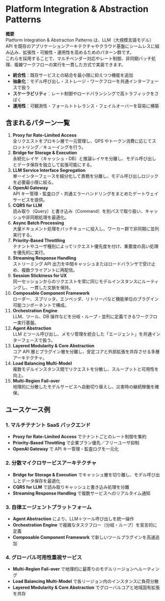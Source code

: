 # Platform Integration & Abstraction Patterns

**概要**  
Platform Integration & Abstraction Patterns は、LLM（大規模言語モデル）API を既存のアプリケーションアーキテクチャやクラウド基盤にシームレスに組み込み、拡張性・可搬性・運用性を高めるためのパターン群です。  
これらを採用することで、マルチベンダー対応やレート制御、非同期バッチ処理、複雑ワークフローの実行を一貫した方式で実装できます。

- **統合性**：既存サービスとの結合を最小限に抑えつつ機能を追加  
- **抽象化**：モデル呼び出し・ストレージ・ワークフローを共通インターフェースで扱う  
- **スケーラビリティ**：レート制御やロードバランシングで高トラフィックをさばく  
- **運用性**：可観測性・フォールトトレランス・フェイルオーバーを容易に構築  

## 含まれるパターン一覧

1. **Proxy for Rate-Limited Access**  
   全リクエストをプロキシ層で一元管理し、QPS やトークン消費に応じてスロットリング／キューイングを行う。  
2. **Bridge for Storage & Execution**  
   永続化レイヤ（キャッシュ・DB）と推論レイヤを分離し、モデル呼び出しとデータ保存を独立して拡張可能にする。  
3. **LLM Service Interface Segregation**  
   単一インターフェースを細分化して責務を分離し、モデル呼び出しロジックを必要最小限に絞る。  
4. **OpenAI Gateway**  
   API キー管理・監査ログ・共通エラーハンドリングをまとめたゲートウェイサービスを提供。  
5. **CQRS for LLM**  
   読み取り（Query）と書き込み（Command）を別パスで取り扱い、キャッシュや非同期処理を最適化。  
6. **Async Batch Processing**  
   大量ドキュメント処理をバッチキューに投入し、ワーカー群で非同期に並列実行する。  
7. **Priority-Based Throttling**  
   テナントやユーザ種別によってリクエスト優先度を付け、重要度の高い処理を優先的に実行。  
8. **Streaming Response Handling**  
   ストリーミング API 出力を中間キャッシュまたはロードバランサで受け止め、複数クライアントに再配信。  
9. **Session Stickiness for UX**  
   同一セッションからのリクエストを常に同じモデルインスタンスにルーティングし、一貫した文脈を保持。  
10. **Composable Component Framework**  
    ローダー、スプリッタ、エンベッダ、リトリーバなど機能単位のプラグイン可能コンポーネントで構成。  
11. **Orchestration Engine**  
    LLM、ツール、DB 操作などを分岐・ループ・並列に定義できるワークフロー実行基盤。  
12. **Agent Abstraction**  
    LLM とツール呼び出し、メモリ管理を統合した「エージェント」を共通インターフェースで扱う。  
13. **Layered Modularity & Core Abstraction**  
    コア API 層とプラグイン層を分離し、安定コアと外部拡張を共存させる多層アーキテクチャ。  
14. **Load Balancing Multi-Model**  
    複数モデルインスタンス間でリクエストを分散し、スループットと可用性を向上。  
15. **Multi-Region Fail-over**  
    地理的に分散したモデルサービスへ自動切り替えし、災害時の継続稼働を確保。  

## ユースケース例

### 1. マルチテナント SaaS バックエンド  

- **Proxy for Rate-Limited Access** でテナントごとのレート制御を集約  
- **Priority-Based Throttling** で企業プラン優先／フリーユーザ抑制  
- **OpenAI Gateway** で API キー管理・監査ログを一元化  

### 2. 分散マイクロサービスアーキテクチャ  

- **Bridge for Storage & Execution** でキャッシュ層を切り離し、モデル呼び出しとデータ保存を最適化  
- **CQRS for LLM** で読み取りキャッシュと書き込み処理を分離  
- **Streaming Response Handling** で複数サービスへのリアルタイム通知  

### 3. 自律エージェントプラットフォーム  

- **Agent Abstraction** により、LLM＋ツール呼び出しを統一操作  
- **Orchestration Engine** で複雑なタスクフロー（分岐・ループ）を宣言的に定義  
- **Composable Component Framework** で新しいツールプラグインを高速追加  

### 4. グローバル可用性重視サービス  

- **Multi-Region Fail-over** で地理的に最寄りのモデルリージョンへルーティング  
- **Load Balancing Multi-Model** で各リージョン内のインスタンスに負荷分散  
- **Layered Modularity & Core Abstraction** でグローバルコアと地域固有拡張を共存  
